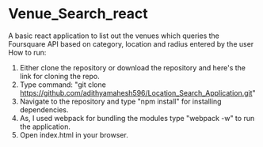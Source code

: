 # Venue_Search_react
A basic react application to list out the venues which queries the Foursquare API based on category, location and radius entered by the user
How to run:
1. Either clone the repository or download the repository and here's the link for cloning the repo.
2. Type command: "git clone https://github.com/adithyamahesh596/Location_Search_Application.git"
3. Navigate to the repository and type "npm install" for installing dependencies.
4. As, I used webpack for bundling the modules type "webpack -w" to run the application.
5. Open index.html in your browser.
